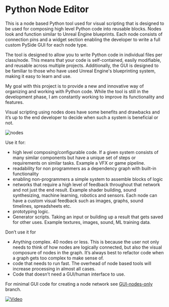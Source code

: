 # Python Node Editor

This is a node based Python tool used for visual scripting that is designed to be used for composing high level Python code into reusable blocks. Nodes look and function similar to Unreal Engine blueprints. Each node consists of connection pins and a widget section enabling the developer to write a full custom PySide GUI for each node type.

The tool is designed to allow you to write Python code in individual files per class/node. This means that your code is self-contained, easily modifiable, and reusable across multiple projects. Additionally, the GUI is designed to be familiar to those who have used Unreal Engine's blueprinting system, making it easy to learn and use.

My goal with this project is to provide a new and innovative way of organizing and working with Python code. While the tool is still in the development phase, I am constantly working to improve its functionality and features.

Visual scripting using nodes does have some benefits and drawbacks and it’s up to the end developer to decide when such a system is beneficial or not.

![nodes](https://github.com/bhowiebkr/simple-node-editor/blob/master/images/node_editor2.jpg)

Use it for:
- high level composing/configurable code.  If a given system consists of many similar components but have a unique set of steps or requirements on similar tasks. Example a VFX or game pipeline.
- readability for non programmers as a dependency graph with built-in functionality
- enabling non-programmers a simple system to assemble blocks of logic
- networks that require a high level of feedback throughout that network and not just the end result. Example shader building, sound synthesizing, machine learning, robotics and sensors. Each node can have a custom visual feedback such as images, graphs, sound timelines, spreadsheets etc.
- prototyping logic.
- Generator scripts. Taking an input or building up a result that gets saved for other uses. Example textures, images, sound, ML training data.

Don’t use it for
- Anything complex. 40 nodes or less. This is because the user not only needs to think of how nodes are logically connected, but also the visual composure of nodes in the graph. It’s always best to refactor code when a graph gets too complex to make sense of.
- code that needs to run fast. The overhead of node based tools will increase processing in almost all cases.
- Code that doesn’t need a GUI/human interface to use.

For minimal GUI code for creating a node network see [GUI-nodes-only](https://github.com/bhowiebkr/simple-node-editor/tree/GUI-nodes-only) branch.


[![Video](http://img.youtube.com/vi/DOsFJ8lm9dU/0.jpg)](http://www.youtube.com/watch?v=DOsFJ8lm9dU)
